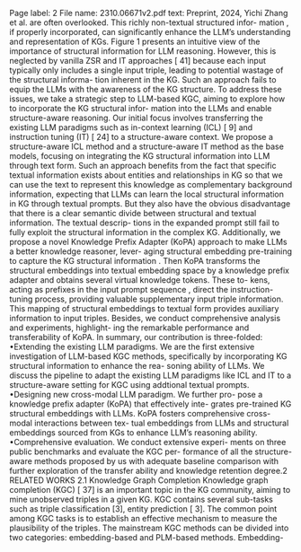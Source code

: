 Page label: 2
File name: 2310.06671v2.pdf
text:
Preprint, 2024, Yichi Zhang et al.
are often overlooked. This richly non-textual structured infor-
mation , if properly incorporated, can significantly enhance the
LLM’s understanding and representation of KGs. Figure 1 presents
an intuitive view of the importance of structural information for
LLM reasoning. However, this is neglected by vanilla ZSR and IT
approaches [ 41] because each input typically only includes a single
input triple, leading to potential wastage of the structural informa-
tion inherent in the KG. Such an approach fails to equip the LLMs
with the awareness of the KG structure.
To address these issues, we take a strategic step to LLM-based
KGC, aiming to explore how to incorporate the KG structural infor-
mation into the LLMs and enable structure-aware reasoning. Our
initial focus involves transferring the existing LLM paradigms such
as in-context learning (ICL) [ 9] and instruction tuning (IT) [ 24] to a
structure-aware context. We propose a structure-aware ICL method
and a structure-aware IT method as the base models, focusing on
integrating the KG structural information into LLM through text
form. Such an approach benefits from the fact that specific textual
information exists about entities and relationships in KG so that
we can use the text to represent this knowledge as complementary
background information, expecting that LLMs can learn the local
structural information in KG through textual prompts. But they also
have the obvious disadvantage that there is a clear semantic divide
between structural and textual information. The textual descrip-
tions in the expanded prompt still fail to fully exploit the structural
information in the complex KG.
Additionally, we propose a novel Knowledge Prefix Adapter
(KoPA) approach to make LLMs a better knowledge reasoner, lever-
aging structural embedding pre-training to capture the KG
structural information . Then KoPA transforms the structural
embeddings into textual embedding space by a knowledge prefix
adapter and obtains several virtual knowledge tokens. These to-
kens, acting as prefixes in the input prompt sequence , direct
the instruction-tuning process, providing valuable supplementary
input triple information. This mapping of structural embeddings to
textual form provides auxiliary information to input triples. Besides,
we conduct comprehensive analysis and experiments, highlight-
ing the remarkable performance and transferability of KoPA. In
summary, our contribution is three-folded:
•Extending the existing LLM paradigms. We are the first
extensive investigation of LLM-based KGC methods, specifically
by incorporating KG structural information to enhance the rea-
soning ability of LLMs. We discuss the pipeline to adapt the
existing LLM paradigms like ICL and IT to a structure-aware
setting for KGC using addtional textual prompts.
•Designing new cross-modal LLM paradigm. We further pro-
pose a knowledge prefix adapter (KoPA) that effectively inte-
grates pre-trained KG structural embeddings with LLMs. KoPA
fosters comprehensive cross-modal interactions between tex-
tual embeddings from LLMs and structural embeddings sourced
from KGs to enhance LLM’s reasoning ability.
•Comprehensive evaluation. We conduct extensive experi-
ments on three public benchmarks and evaluate the KGC per-
formance of all the structure-aware methods proposed by us
with adequate baseline comparison with further exploration of
the transfer ability and knowledge retention degree.2 RELATED WORKS
2.1 Knowledge Graph Completion
Knowledge graph completion (KGC) [ 37] is an important topic in
the KG community, aiming to mine unobserved triples in a given
KG. KGC contains several sub-tasks such as triple classification
[3], entity prediction [ 3]. The common point among KGC tasks is
to establish an effective mechanism to measure the plausibility of
the triples. The mainstream KGC methods can be divided into two
categories: embedding-based and PLM-based methods. Embedding-